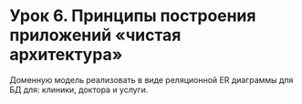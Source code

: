 # Урок 6. Принципы построения приложений «чистая архитектура»
Доменную модель реализовать в виде реляционной ER диаграммы для БД для: клиники, доктора и услуги.
